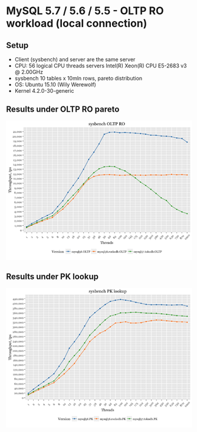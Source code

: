 MySQL 5.7 / 5.6 / 5.5 - OLTP RO workload (local connection)
===========================================================

Setup
-----

-   Client (sysbench) and server are the same server
-   CPU: 56 logical CPU threads servers Intel(R) Xeon(R) CPU E5-2683 v3 @ 2.00GHz
-   sysbench 10 tables x 10mln rows, pareto distribution
-   OS: Ubuntu 15.10 (Wily Werewolf)
-   Kernel 4.2.0-30-generic

Results under OLTP RO pareto
----------------------------

![](local-engines_files/figure-markdown_github/oltp-1.png)

Results under PK lookup
-----------------------

![](local-engines_files/figure-markdown_github/pk-1.png)
